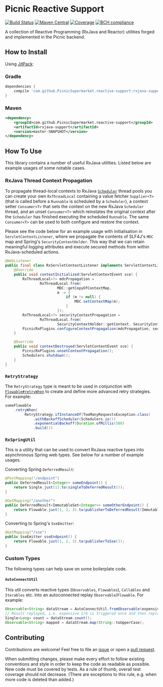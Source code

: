 # Picnic Reactive Support

[![Build Status][travisci-badge]][travisci-builds]
[![Maven Central][maven-central-badge]][maven-central-browse]
[![Coverage][coveralls-badge]][coveralls-stats]
[![BCH compliance][bettercodehub-badge]][bettercodehub]

A collection of Reactive Programming (RxJava and Reactor) utilities forged and
implemented in the Picnic backend.

## How to Install

Using [JitPack][jitpack]:

### Gradle

```groovy
dependencies {
    compile 'com.github.PicnicSupermarket.reactive-support:rxjava-support:master-SNAPSHOT'
}
```

### Maven

```xml
<dependency>
    <groupId>com.github.PicnicSupermarket.reactive-support</groupId>
    <artifactId>rxjava-support</artifactId>
    <version>master-SNAPSHOT</version>
</dependency>
```

## How To Use

This library contains a number of useful RxJava utilities. Listed below are
example usages of some notable cases.

### RxJava Thread Context Propagation

To propagate thread-local contexts to RxJava [`Scheduler`][scheduler] thread
pools you can create your own `RxThreadLocal` containing a value fetcher
`Supplier<T>` (that is called before a `Runnable` is scheduled by a
`Scheduler`), a context setter `Consumer<T>` that sets the context on the new
RxJava `Scheduler` thread, and an unset `Consumer<T>` which reinstates the
original context after the `Scheduler` has finished executing the scheduled
`Runnable`. The same `Consumer<T>` can be used to both configure and restore
the context.

Please see the code below for an example usage with initialisation in
`ServletContextListener`, where we propagate the contents of SLF4J's `MDC` map
and Spring's `SecurityContextHolder`. This way that we can retain meaningful
logging attributes and execute secured methods from within RxJava-scheduled
actions.

```java
@WebListener
public final class RxServletContextListener implements ServletContextListener {
    @Override
    public void contextInitialized(ServletContextEvent sce) {
        RxThreadLocal<?> mdcPropagation =
                RxThreadLocal.from(
                        MDC::getCopyOfContextMap,
                        m -> {
                            if (m != null) {
                                MDC.setContextMap(m);
                            }
                        });
        RxThreadLocal<?> securityContextPropagation =
                RxThreadLocal.from(
                        SecurityContextHolder::getContext, SecurityContextHolder::setContext);
        PicnicRxPlugins.configureContextPropagation(mdcPropagation, securityContextPropagation);
    }

    @Override
    public void contextDestroyed(ServletContextEvent sce) {
        PicnicRxPlugins.unsetContextPropagation();
        Schedulers.shutdown();
    }
}
```

### `RetryStrategy`

The `RetryStrategy` type is meant to be used in conjunction with
[`Flowable#retryWhen`][flowable-retrywhen] to create and define more advanced
retry strategies. For example:


```java
someFlowable
    .retryWhen(
         RetryStrategy.ifInstanceOf(TooManyRequestsException.class)
             .withBackoffScheduler(Schedulers.io())
             .exponentialBackoff(Duration.ofMillis(500)
             .build())
```

### `RxSpringUtil`

This is a utility that can be used to convert RxJava reactive types into
asynchronous Spring web types. See below for a number of example usages.

Converting Spring `DeferredResult`:

```java
@PostMapping("/endpoint")
public DeferredResult<Integer> someEndpoint() {
    return Single.just(1).to(singleToDeferredResult());
}

@GetMapping("/another")
public DeferredResult<ImmutableSet<Integer>> someOtherEndpoint() {
    return Flowable.just(1, 2, 3).to(publisherToDeferredResult(ImmutableSet::copyOf));
}
```

Converting to Spring's `SseEmitter`:

```java
@GetMapping("/sse")
public SseEmitter sseEndpoint() {
    return Flowable.just(1, 2, 3).to(publisherToSse());
}
```

### Custom Types

The following types can help save on some boilerplate code.

#### `AutoConnectUtil`

This util converts reactive types (`Observables`, `Flowables`), `Callables` and
`Iterables` etc. into an autoconnected replay `Observable`/`Flowable`. For example:

```java
Observable<String> dataStream = AutoConnectUtil.fromObservable(expensiveIoObs);
// Result replayed, i.e. expensive I/O is triggered once and then replayed to all subscribers
Single<Long> count = dataStream.count();
Observable<String> mapped = dataStream.map(String::toUpperCase);
```

## Contributing

Contributions are welcome! Feel free to file an [issue][new-issue] or open a
[pull request][new-pr].

When submitting changes, please make every effort to follow existing
conventions and style in order to keep the code as readable as possible. New
code must be covered by tests. As a rule of thumb, overall test coverage should
not decrease. (There are exceptions to this rule, e.g. when more code is
deleted than added.)

[bettercodehub-badge]: https://bettercodehub.com/edge/badge/PicnicSupermarket/reactive-support?branch=master
[bettercodehub]: https://bettercodehub.com
[coveralls-badge]: https://coveralls.io/repos/github/PicnicSupermarket/reactive-support/badge.svg?branch=master
[coveralls-stats]: https://coveralls.io/github/PicnicSupermarket/reactive-support
[flowable-retrywhen]: http://reactivex.io/RxJava/2.x/javadoc/io/reactivex/Flowable.html#retryWhen-io.reactivex.functions.Function-
[jitpack]: https://jitpack.io
[maven-central-badge]: https://img.shields.io/maven-central/v/tech.picnic.reactive-support/reactive-support.svg
[maven-central-browse]: https://repo1.maven.org/maven2/tech/picnic/reactive-support
[new-issue]: https://github.com/PicnicSupermarket/reactive-support/issues/new
[new-pr]: https://github.com/PicnicSupermarket/reactive-support/compare
[scheduler]: http://reactivex.io/RxJava/2.x/javadoc/io/reactivex/Scheduler.html
[travisci-badge]: https://travis-ci.org/PicnicSupermarket/reactive-support.svg?branch=master
[travisci-builds]: https://travis-ci.org/PicnicSupermarket/reactive-support
